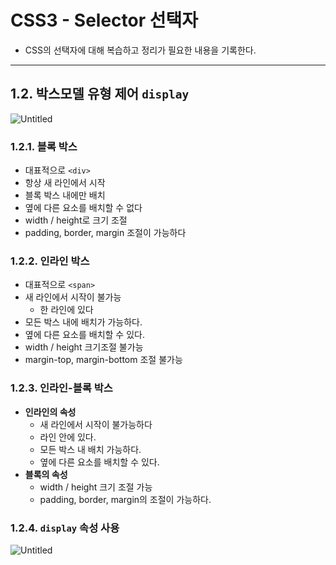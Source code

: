 # CSS3 - Selector 선택자
- CSS의 선택자에 대해 복습하고 정리가 필요한 내용을 기록한다.
---

## 1.2. 박스모델 유형 제어 `display`

![Untitled](https://lgh.notion.site/image/https%3A%2F%2Fs3-us-west-2.amazonaws.com%2Fsecure.notion-static.com%2F34de3796-c1cd-4551-8d06-fc3ba3289fea%2FUntitled.png?table=block&id=6cc33ddb-69c6-486e-9672-d6b67f757fc0&spaceId=d2c21b63-4fd7-4cc8-b09a-a59a09d82a76&width=1840&userId=&cache=v2)

### 1.2.1. 블록 박스

- 대표적으로  `<div>`
- 항상 새 라인에서 시작
- 블록 박스 내에만 배치
- 옆에 다른 요소를 배치할 수 없다
- width / height로 크기 조절
- padding, border, margin 조절이 가능하다

### 1.2.2. 인라인 박스

- 대표적으로 `<span>`
- 새 라인에서 시작이 불가능
    - 한 라인에 있다
- 모든 박스 내에 배치가 가능하다.
- 옆에 다른 요소를 배치할 수 있다.
- width / height 크기조절 불가능
- margin-top, margin-bottom 조절 불가능

### 1.2.3. 인라인-블록 박스

- **인라인의 속성**
    - 새 라인에서 시작이 불가능하다
    - 라인 안에 있다.
    - 모든 박스 내 배치 가능하다.
    - 옆에 다른 요소를 배치할 수 있다.
- **블록의 속성**
    - width / height 크기 조절 가능
    - padding, border, margin의 조절이 가능하다.

### 1.2.4. `display` 속성 사용

![Untitled](https://lgh.notion.site/image/https%3A%2F%2Fs3-us-west-2.amazonaws.com%2Fsecure.notion-static.com%2F11a9b3fc-5550-4358-89e1-12c9f0465126%2FUntitled.png?table=block&id=845afb86-f7f7-4aee-86af-ab1d3a03c66f&spaceId=d2c21b63-4fd7-4cc8-b09a-a59a09d82a76&width=1220&userId=&cache=v2)
